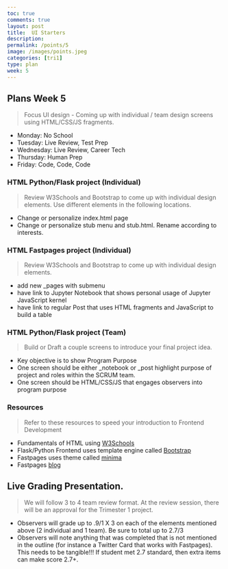 ```yaml
---
toc: true
comments: true
layout: post
title:  UI Starters
description: 
permalink: /points/5
image: /images/points.jpeg
categories: [tri1]
type: plan
week: 5
---
```


## Plans Week 5
> Focus UI design - Coming up with individual / team design screens using HTML/CSS/JS fragments.
- Monday: No School
- Tuesday: Live Review, Test Prep
- Wednesday: Live Review, Career Tech
- Thursday: Human Prep
- Friday: Code, Code, Code

### HTML Python/Flask project (Individual)
> Review W3Schools and Bootstrap to come up with individual design elements.  Use different elements in the following locations.
- Change or personalize index.html page
- Change or personalize stub menu and stub.html.  Rename according to interests.

### HTML Fastpages project (Individual)
> Review W3Schools and Bootstrap to come up with individual design elements. 
- add new _pages with submenu
- have link to Jupyter Notebook that shows personal usage of Jupyter JavaScript kernel
- have link to regular Post that uses HTML fragments and JavaScript to build a table

### HTML Python/Flask project (Team)
> Build or Draft a couple screens to introduce your final project idea.
- Key objective is to show Program Purpose
- One screen should be either _notebook or _post highlight purpose of project and roles within the SCRUM team.
- One screen should be HTML/CSS/JS that engages observers into program purpose

### Resources
> Refer to these resources to speed your introduction to Frontend Development
- Fundamentals of HTML using [W3Schools](https://www.w3schools.com/html/)
- Flask/Python Frontend uses template engine called [Bootstrap](https://getbootstrap.com/docs/5.0/getting-started/introduction/)
- Fastpages uses theme called [minima](https://github.com/jekyll/minima/blob/master/README.md)
- Fastpages [blog](https://fastpages.fast.ai/fastpages/jupyter/2020/02/21/introducing-fastpages.html)

## Live Grading Presentation.  
> We will follow 3 to 4  team review format.  At the review session, there will be an approval for the Trimester 1 project.  
- Observers will grade up to .9/1 X 3 on each of the elements mentioned above (2 individual and 1 team). Be sure to total up to 2.7/3
- Observers will note anything that was completed that is not mentioned in the outline (for instance a Twitter Card that works with Fastpages).  This needs to be tangible!!!  If student met 2.7 standard, then extra items can make score 2.7+.